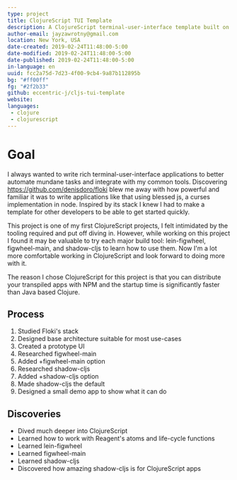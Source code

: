 ```yaml
---
type: project
title: ClojureScript TUI Template
description: A ClojureScript terminal-user-interface template built on web technologies you already know.
author-email: jayzawrotny@gmail.com
location: New York, USA
date-created: 2019-02-24T11:48:00-5:00
date-modified: 2019-02-24T11:48:00-5:00
date-published: 2019-02-24T11:48:00-5:00
in-language: en
uuid: fcc2a75d-7d23-4f00-9cb4-9a87b112895b
bg: "#ff00ff"
fg: "#2f2b33"
github: eccentric-j/cljs-tui-template
website:
languages:
 - clojure
 - clojurescript
---
```

# <span class="project__goal">Goal</span>

I always wanted to write rich terminal-user-interface applications to better automate mundane tasks and integrate with my common tools. Discovering https://github.com/denisdoro/floki blew me away with how powerful and familiar it was to write applications like that using blessed js, a curses implementation in node. Inspired by its stack I knew I had to make a template for other developers to be able to get started quickly.

This project is one of my first ClojureScript projects, I felt intimidated by the tooling required and put off diving in. However, while working on this project I found it may be valuable to try each major build tool: lein-figwheel, figwheel-main, and shadow-cljs to learn how to use them. Now I'm a lot more comfortable working in ClojureScript and look forward to doing more with it.

The reason I chose ClojureScript for this project is that you can distribute your transpiled apps with NPM and the startup time is significantly faster than Java based Clojure.

## <span class="project__process">Process</span>
1. Studied Floki's stack
2. Designed base architecture suitable for most use-cases
3. Created a prototype UI
4. Researched figwheel-main
5. Added +figwheel-main option
6. Researched shadow-cljs
7. Added +shadow-cljs option
8. Made shadow-cljs the default
9. Designed a small demo app to show what it can do

## <span class="project__discoveries">Discoveries</span>
- Dived much deeper into ClojureScript
- Learned how to work with Reagent's atoms and life-cycle functions
- Learned lein-figwheel
- Learned figwheel-main
- Learned shadow-cljs
- Discovered how amazing shadow-cljs is for ClojureScript apps
